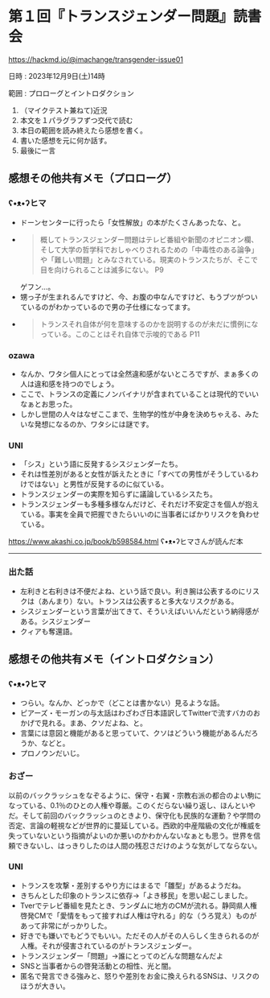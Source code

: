 # 第１回『トランスジェンダー問題』読書会

https://hackmd.io/@imachange/transgender-issue01

日時
:    2023年12月9日(土)14時

範囲
:    プロローグとイントロダクション

1. （マイクテスト兼ねて)近況
2. 本文を１パラグラフずつ交代で読む
3. 本日の範囲を読み終えたら感想を書く。
4. 書いた感想を元に何か話す。
5. 最後に一言

## 感想その他共有メモ（プロローグ）


### ʕ•ᴥ•ʔヒマ

- ドーンセンターに行ったら「女性解放」の本がたくさんあったな、と。
- > 概してトランスジェンダー問題はテレビ番組や新聞のオピニオン欄、そして大学の哲学科でおしゃべりされるための「中毒性のある論争」や「難しい問題」とみなされている。現実のトランスたちが、そこで目を向けられることは滅多にない。
    > P9
    > 
    ゲフン…。
- 甥っ子が生まれるんですけど、今、お腹の中なんですけど、もうブツがついているのがわかっているので男の子仕様になってます。
- > トランスそれ自体が何を意味するのかを説明するのが未だに慣例になっている。このことはそれ自体で示唆的である
    > P11
### ozawa
- なんか、ワタシ個人にとっては全然違和感がないところですが、まぁ多くの人は違和感を持つのでしょう。
- ここで、トランスの定義にノンバイナリが含まれていることは現代的でいいなぁとお思った。
- しかし世間の人々はなぜここまで、生物学的性が中身を決めちゃえる、みたいな発想になるのか、ワタシには謎です。

### UNI
- 「シス」という語に反発するシスジェンダーたち。
- それは性差別があると女性が訴えたときに「すべての男性がそうしているわけではない」と男性が反発するのに似ている。
- トランスジェンダーの実際を知らずに議論しているシスたち。
- トランスジェンダーも多種多様なんだけど、それだけ不安定さを個人が抱えている。事実を全員で把握できたらいいのに当事者にばかりリスクを負わせている。

https://www.akashi.co.jp/book/b598584.html
ʕ•ᴥ•ʔヒマさんが読んだ本

***

### 出た話

- 左利きと右利きは不便だよね、という話で良い。利き腕は公表するのにリスクは（あんまり）ない。トランスは公表すると多大なリスクがある。
- シスジェンダーという言葉が出てきて、そういえばいいんだという納得感がある。シスジェンダー
- クィアも奪還語。

## 感想その他共有メモ（イントロダクション）

### ʕ•ᴥ•ʔヒマ
- つらい。なんか、どっかで（どことは書かない）見るような話。
- ピアーズ・モーガンの与太話はわざわざ日本語訳してTwitterで流すバカのおかげで見れる。まあ、クソだよね、と。
- 言葉には意図と機能があると思っていて、クソはどういう機能があるんだろうか、などと。
- プロノウンだいじ。

### おざー
以前のバックラッシュをなぞるように、保守・右翼・宗教右派の都合のよい駒になっている、0.1％のひとの人権や尊厳。このくだらない繰り返し、ほんといやだ。そして前回のバックラッシュのときより、保守化も民族的な運動？や学問の否定、言論の軽視などが世界的に蔓延している。西欧的中産階級の文化が権威を失っていないという指摘がよいのか悪いのかわかんないなぁとも思う。世界を信頼できないし、はっきりしたのは人間の残忍さだけのような気がしてならない。

### UNI
- トランスを攻撃・差別するやり方にはまるで「雛型」があるようだね。
- きちんとした印象のトランスに依存→「よき移民」を思い起こしました。
- Tverでテレビ番組を見たとき、ランダムに地方のCMが流れる。静岡県人権啓発CMで「愛情をもって接すれば人権は守れる」的な（うろ覚え）ものがあって非常にがっかりした。
- 好きでも嫌いでもどうでもいい。ただその人がその人らしく生きられるのが人権。それが侵害されているのがトランスジェンダー。
- トランスジェンダー「問題」→誰にとってのどんな問題なんだよ
- SNSと当事者からの啓発活動との相性、光と闇。
- 匿名で発言できる強みと、怒りや差別をお金に換えられるSNSは、リスクのほうが大きい。
